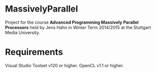 MassivelyParallel
=================

Project for the course __Advanced Programming Massively Parallel Processors__ held by Jens Hahn in Winter Term 2014/2015 at the Stuttgart Media University.


Requirements
============

Visual Studio Toolset v120 or higher.
OpenCL v1.1 or higher.

